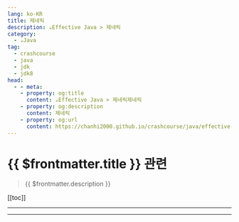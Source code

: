 ```yaml
---
lang: ko-KR
title: 제네릭
description: ☕️Effective Java > 제네릭
category: 
  - ☕️Java
tag: 
  - crashcourse
  - java
  - jdk
  - jdk8
head:
  - - meta:
    - property: og:title
      content: ☕️Effective Java > 제네릭제네릭
    - property: og:description
      content: 제네릭
    - property: og:url
      content: https://chanhi2000.github.io/crashcourse/java/effective-java/04-generics.html
---
```


# {{ $frontmatter.title }} 관련

> {{ $frontmatter.description }}

[[toc]]

---

<!-- https://yangbongsoo.gitbook.io/study/java-effective-java/generics -->

---

<TagLinks />